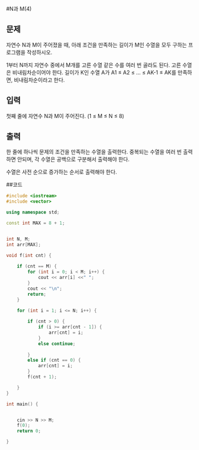 #N과 M(4)
## 문제
자연수 N과 M이 주어졌을 때, 아래 조건을 만족하는 길이가 M인 수열을 모두 구하는 프로그램을 작성하시오.

1부터 N까지 자연수 중에서 M개를 고른 수열
같은 수를 여러 번 골라도 된다.
고른 수열은 비내림차순이어야 한다.
길이가 K인 수열 A가 A1 ≤ A2 ≤ ... ≤ AK-1 ≤ AK를 만족하면, 비내림차순이라고 한다.
## 입력
첫째 줄에 자연수 N과 M이 주어진다. (1 ≤ M ≤ N ≤ 8)

## 출력
한 줄에 하나씩 문제의 조건을 만족하는 수열을 출력한다. 중복되는 수열을 여러 번 출력하면 안되며, 각 수열은 공백으로 구분해서 출력해야 한다.

수열은 사전 순으로 증가하는 순서로 출력해야 한다.

##코드
```c++
#include <iostream>
#include <vector>

using namespace std;

const int MAX = 8 + 1;


int N, M;
int arr[MAX];

void f(int cnt) {
	
	if (cnt == M) {
		for (int i = 0; i < M; i++) {
			cout << arr[i] <<" ";
		}
		cout << "\n";
		return;
	}

	for (int i = 1; i <= N; i++) {
				
		if (cnt > 0) {
			if (i >= arr[cnt - 1]) {
				arr[cnt] = i;
			}
			else continue;
			
		}
		else if (cnt == 0) {
			arr[cnt] = i;
		}
		f(cnt + 1);

	}
}

int main() {


	cin >> N >> M;
	f(0);
	return 0;

}

```
